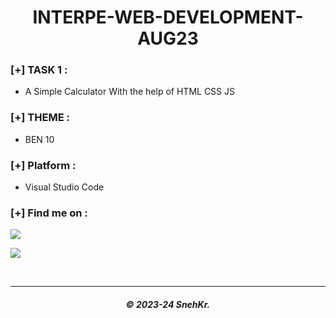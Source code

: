 <h1 align="center"> INTERPE-WEB-DEVELOPMENT-AUG23 </h1>

### [+] TASK 1 :

- A Simple Calculator With the help of HTML CSS JS

### [+] THEME :

- BEN 10

### [+] Platform :

- Visual Studio Code

### [+] Find me on :

<a href="https://telegram.me/SnehKr" target="_blank"><img src="https://img.shields.io/badge/Messenger-SnehKr-blue?style=for-the-badge&logo=messenger"></a>

<a href="mailto:Snehkr.official@gmail.com" target="_blank"><img src="https://img.shields.io/badge/Email-Snehkr.official@gmail.com-blue?style=for-the-badge&logo=gmail"></a>

</br>

---

<h5 align='center'>© 2023-24 SnehKr.</h5>
